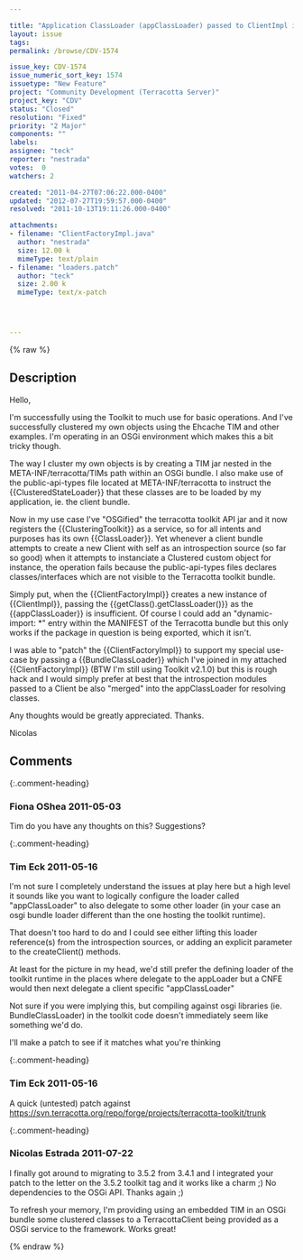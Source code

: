 ```yaml
---

title: "Application ClassLoader (appClassLoader) passed to ClientImpl in toolkit should be configurable"
layout: issue
tags: 
permalink: /browse/CDV-1574

issue_key: CDV-1574
issue_numeric_sort_key: 1574
issuetype: "New Feature"
project: "Community Development (Terracotta Server)"
project_key: "CDV"
status: "Closed"
resolution: "Fixed"
priority: "2 Major"
components: ""
labels: 
assignee: "teck"
reporter: "nestrada"
votes:  0
watchers: 2

created: "2011-04-27T07:06:22.000-0400"
updated: "2012-07-27T19:59:57.000-0400"
resolved: "2011-10-13T19:11:26.000-0400"

attachments:
- filename: "ClientFactoryImpl.java"
  author: "nestrada"
  size: 12.00 k
  mimeType: text/plain
- filename: "loaders.patch"
  author: "teck"
  size: 2.00 k
  mimeType: text/x-patch




---
```


{% raw %}

## Description

<div markdown="1" class="description">

Hello,

I'm successfully using the Toolkit to much use for basic operations. And I've successfully clustered my own objects using the Ehcache TIM and other examples. I'm operating in an OSGi environment which makes this a bit tricky though.

The way I cluster my own objects is by creating a TIM jar nested in the META-INF/terracotta/TIMs path within an OSGi bundle. I also make use of the public-api-types file located at META-INF/terracotta to instruct the \{\{ClusteredStateLoader\}\} that these classes are to be loaded by my application, ie. the client bundle.

Now in my use case I've "OSGified" the terracotta toolkit API jar and it now registers the \{\{ClusteringToolkit\}\} as a service, so for all intents and purposes has its own \{\{ClassLoader\}\}. Yet whenever a client bundle attempts to create a new Client with self as an introspection source (so far so good) when it attempts to instanciate a Clustered custom object for instance, the operation fails because the public-api-types files declares classes/interfaces which are not visible to the Terracotta toolkit bundle.

Simply put, when the \{\{ClientFactoryImpl\}\} creates a new instance of \{\{ClientImpl\}\}, passing the \{\{getClass().getClassLoader()\}\} as the \{\{appClassLoader\}\} is insufficient. Of course I could add an "dynamic-import: \*" entry within the MANIFEST of the Terracotta bundle but this only works if the package in question is being exported, which it isn't.

I was able to "patch" the \{\{ClientFactoryImpl\}\} to support my special use-case by passing a \{\{BundleClassLoader\}\} which I've joined in my attached \{\{ClientFactoryImpl\}\} (BTW I'm still using Toolkit v2.1.0) but this is rough hack and I would simply prefer at best that the introspection modules passed to a Client be also "merged" into the appClassLoader for resolving classes.

Any thoughts would be greatly appreciated. Thanks.

Nicolas



</div>

## Comments


{:.comment-heading}
### **Fiona OShea** <span class="date">2011-05-03</span>

<div markdown="1" class="comment">

Tim do you have any thoughts on this? Suggestions?

</div>


{:.comment-heading}
### **Tim Eck** <span class="date">2011-05-16</span>

<div markdown="1" class="comment">

I'm not sure I completely understand the issues at play here but a high level it sounds like you want to logically configure the loader called "appClassLoader" to also delegate to some other loader (in your case an osgi bundle loader different than the one hosting the toolkit runtime). 

That doesn't too hard to do and I could see either lifting this loader reference(s) from the introspection sources, or adding an explicit parameter to the createClient() methods. 

At least for the picture in my head, we'd still prefer the defining loader of the toolkit runtime in the places where delegate to the appLoader but a CNFE would then next delegate a client specific "appClassLoader" 

Not sure if you were implying this, but compiling against osgi libraries (ie. BundleClassLoader) in the toolkit code doesn't immediately seem like something we'd do.

I'll make a patch to see if it matches what you're thinking




</div>


{:.comment-heading}
### **Tim Eck** <span class="date">2011-05-16</span>

<div markdown="1" class="comment">

A quick (untested) patch against https://svn.terracotta.org/repo/forge/projects/terracotta-toolkit/trunk



</div>


{:.comment-heading}
### **Nicolas Estrada** <span class="date">2011-07-22</span>

<div markdown="1" class="comment">

I finally got around to migrating to 3.5.2 from 3.4.1 and I integrated your patch to the letter on the 3.5.2 toolkit tag and it works like a charm ;) No dependencies to the OSGi API. Thanks again ;)

To refresh your memory, I'm providing using an embedded TIM in an OSGi bundle some clustered classes to a TerracottaClient being provided as a OSGi service to the framework. Works great!

</div>



{% endraw %}
